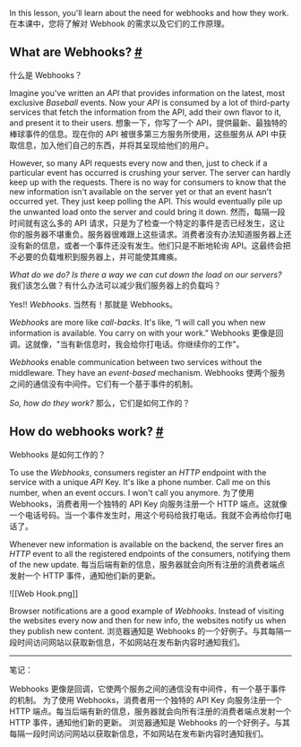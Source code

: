 In this lesson, you'll learn about the need for webhooks and how they work.
在本课中，您将了解对 Webhook 的需求以及它们的工作原理。

## What are Webhooks? [#](https://www.educative.io/courses/web-application-software-architecture-101/N84yJv5RO2D#What-are-Webhooks?)
什么是 Webhooks？

Imagine you've written an _API_ that provides information on the latest, most exclusive _Baseball_ events. Now your _API_ is consumed by a lot of third-party services that fetch the information from the API, add their own flavor to it, and present it to their users.
想象一下，你写了一个 API，提供最新、最独特的棒球事件的信息。现在你的 API 被很多第三方服务所使用，这些服务从 API 中获取信息，加入他们自己的东西，并将其呈现给他们的用户。

However, so many API requests every now and then, just to check if a particular event has occurred is crushing your server. The server can hardly keep up with the requests. There is no way for consumers to know that the new information isn't available on the server yet or that an event hasn't occurred yet. They just keep polling the API. This would eventually pile up the unwanted load onto the server and could bring it down.
然而，每隔一段时间就有这么多的 API 请求，只是为了检查一个特定的事件是否已经发生，这让你的服务器不堪重负。服务器很难跟上这些请求。消费者没有办法知道服务器上还没有新的信息，或者一个事件还没有发生。他们只是不断地轮询 API。这最终会把不必要的负载堆积到服务器上，并可能使其瘫痪。

_What do we do? Is there a way we can cut down the load on our servers?_
我们该怎么做？有什么办法可以减少我们服务器上的负载吗？

Yes!! _Webhooks_.
当然有！那就是 Webhooks。

_Webhooks_ are more like _call-backs_. It's like, “I will call you when new information is available. You carry on with your work.”
Webhooks 更像是回调。这就像，"当有新信息时，我会给你打电话。你继续你的工作"。

_Webhooks_ enable communication between two services without the middleware. They have an _event-based_ mechanism.
Webhooks 使两个服务之间的通信没有中间件。它们有一个基于事件的机制。

_So, how do they work?_
那么，它们是如何工作的？

## How do webhooks work? [#](https://www.educative.io/courses/web-application-software-architecture-101/N84yJv5RO2D#How-do-webhooks-work?)
Webhooks 是如何工作的？

To use the _Webhooks_, consumers register an _HTTP_ endpoint with the service with a unique _API_ Key. It's like a phone number. Call me on this number, when an event occurs. I won't call you anymore.
为了使用 Webhooks，消费者用一个独特的 API Key 向服务注册一个 HTTP 端点。这就像一个电话号码。当一个事件发生时，用这个号码给我打电话。我就不会再给你打电话了。

Whenever new information is available on the backend, the server fires an _HTTP_ event to all the registered endpoints of the consumers, notifying them of the new update.
每当后端有新的信息，服务器就会向所有注册的消费者端点发射一个 HTTP 事件，通知他们新的更新。

![[Web Hook.png]]

Browser notifications are a good example of _Webhooks_. Instead of visiting the websites every now and then for new info, the websites notify us when they publish new content.
浏览器通知是 Webhooks 的一个好例子。与其每隔一段时间访问网站以获取新信息，不如网站在发布新内容时通知我们。

---

笔记：

Webhooks 更像是回调，它使两个服务之间的通信没有中间件，有一个基于事件的机制。
为了使用 Webhooks，消费者用一个独特的 API Key 向服务注册一个 HTTP 端点。每当后端有新的信息，服务器就会向所有注册的消费者端点发射一个 HTTP 事件，通知他们新的更新。
浏览器通知是 Webhooks 的一个好例子。与其每隔一段时间访问网站以获取新信息，不如网站在发布新内容时通知我们。
